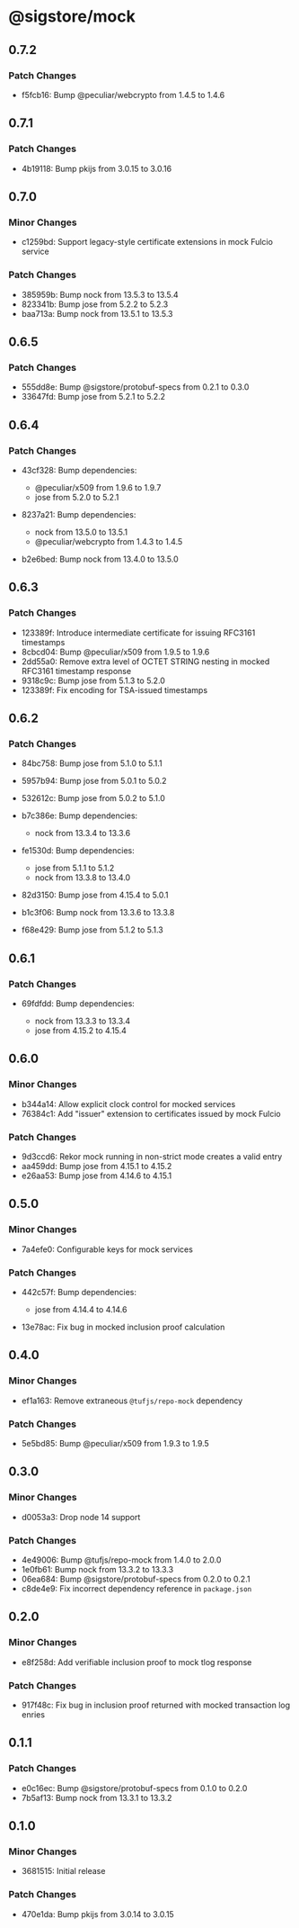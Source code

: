 # @sigstore/mock

## 0.7.2

### Patch Changes

- f5fcb16: Bump @peculiar/webcrypto from 1.4.5 to 1.4.6

## 0.7.1

### Patch Changes

- 4b19118: Bump pkijs from 3.0.15 to 3.0.16

## 0.7.0

### Minor Changes

- c1259bd: Support legacy-style certificate extensions in mock Fulcio service

### Patch Changes

- 385959b: Bump nock from 13.5.3 to 13.5.4
- 823341b: Bump jose from 5.2.2 to 5.2.3
- baa713a: Bump nock from 13.5.1 to 13.5.3

## 0.6.5

### Patch Changes

- 555dd8e: Bump @sigstore/protobuf-specs from 0.2.1 to 0.3.0
- 33647fd: Bump jose from 5.2.1 to 5.2.2

## 0.6.4

### Patch Changes

- 43cf328: Bump dependencies:

  - @peculiar/x509 from 1.9.6 to 1.9.7
  - jose from 5.2.0 to 5.2.1

- 8237a21: Bump dependencies:

  - nock from 13.5.0 to 13.5.1
  - @peculiar/webcrypto from 1.4.3 to 1.4.5

- b2e6bed: Bump nock from 13.4.0 to 13.5.0

## 0.6.3

### Patch Changes

- 123389f: Introduce intermediate certificate for issuing RFC3161 timestamps
- 8cbcd04: Bump @peculiar/x509 from 1.9.5 to 1.9.6
- 2dd55a0: Remove extra level of OCTET STRING nesting in mocked RFC3161 timestamp response
- 9318c9c: Bump jose from 5.1.3 to 5.2.0
- 123389f: Fix encoding for TSA-issued timestamps

## 0.6.2

### Patch Changes

- 84bc758: Bump jose from 5.1.0 to 5.1.1
- 5957b94: Bump jose from 5.0.1 to 5.0.2
- 532612c: Bump jose from 5.0.2 to 5.1.0
- b7c386e: Bump dependencies:

  - nock from 13.3.4 to 13.3.6

- fe1530d: Bump dependencies:

  - jose from 5.1.1 to 5.1.2
  - nock from 13.3.8 to 13.4.0

- 82d3150: Bump jose from 4.15.4 to 5.0.1
- b1c3f06: Bump nock from 13.3.6 to 13.3.8
- f68e429: Bump jose from 5.1.2 to 5.1.3

## 0.6.1

### Patch Changes

- 69fdfdd: Bump dependencies:

  - nock from 13.3.3 to 13.3.4
  - jose from 4.15.2 to 4.15.4

## 0.6.0

### Minor Changes

- b344a14: Allow explicit clock control for mocked services
- 76384c1: Add "issuer" extension to certificates issued by mock Fulcio

### Patch Changes

- 9d3ccd6: Rekor mock running in non-strict mode creates a valid entry
- aa459dd: Bump jose from 4.15.1 to 4.15.2
- e26aa53: Bump jose from 4.14.6 to 4.15.1

## 0.5.0

### Minor Changes

- 7a4efe0: Configurable keys for mock services

### Patch Changes

- 442c57f: Bump dependencies:

  - jose from 4.14.4 to 4.14.6

- 13e78ac: Fix bug in mocked inclusion proof calculation

## 0.4.0

### Minor Changes

- ef1a163: Remove extraneous `@tufjs/repo-mock` dependency

### Patch Changes

- 5e5bd85: Bump @peculiar/x509 from 1.9.3 to 1.9.5

## 0.3.0

### Minor Changes

- d0053a3: Drop node 14 support

### Patch Changes

- 4e49006: Bump @tufjs/repo-mock from 1.4.0 to 2.0.0
- 1e0fb61: Bump nock from 13.3.2 to 13.3.3
- 06ea684: Bump @sigstore/protobuf-specs from 0.2.0 to 0.2.1
- c8de4e9: Fix incorrect dependency reference in `package.json`

## 0.2.0

### Minor Changes

- e8f258d: Add verifiable inclusion proof to mock tlog response

### Patch Changes

- 917f48c: Fix bug in inclusion proof returned with mocked transaction log enries

## 0.1.1

### Patch Changes

- e0c16ec: Bump @sigstore/protobuf-specs from 0.1.0 to 0.2.0
- 7b5af13: Bump nock from 13.3.1 to 13.3.2

## 0.1.0

### Minor Changes

- 3681515: Initial release

### Patch Changes

- 470e1da: Bump pkijs from 3.0.14 to 3.0.15
